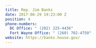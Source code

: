 ```yaml
---
title: Rep. Jim Banks
date: 2017-06-29 19:23:00 Z
position: 4
phone-numbers:
  DC Office: " (202) 225-4436"
  Fort Wayne Office: " (260) 702-4750"
website: https://banks.house.gov/
---
```


